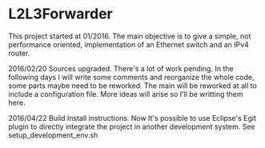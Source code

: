 # L2L3Forwarder
This project started at  01/2016.
The main objective is to give a simple, not performance oriented, implementation of an Ethernet switch and an IPv4 router. 

2016/02/20
	Sources upgraded.
	There's a lot of work pending.
	In the following days I will write some comments and reorganize the whole code, some parts maybe need to be reworked.
	The main will be reworked at all to include a configuration file.
	More ideas will arise so I'll be writting them here.
	
2016/04/22 Build Install instructions.
	Now It's possible to use Eclipse's Egit plugin to directly integrate the project in another development system. See setup_development_env.sh
	
	
	